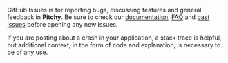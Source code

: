GitHub Issues is for reporting bugs, discussing features and general feedback in **Pitchy**. Be sure to check our [documentation](http://cocoadocs.org/docsets/Pitchy), [FAQ](https://github.com/vadymmarkov/Pitchy/wiki/FAQ) and [past issues](https://github.com/vadymmarkov/Pitchy/issues?state=closed) before opening any new issues.

If you are posting about a crash in your application, a stack trace is helpful, but additional context, in the form of code and explanation, is necessary to be of any use.
